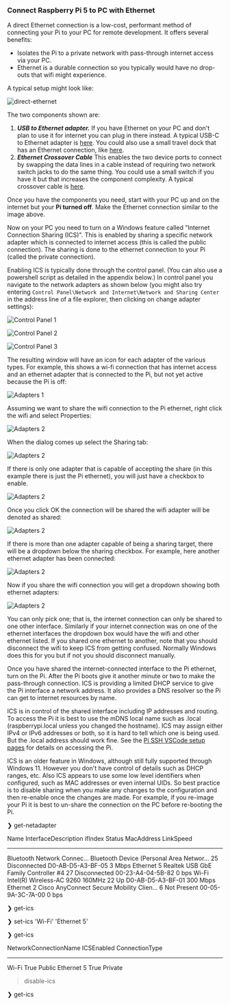 ### Connect Raspberry Pi 5 to PC with Ethernet

A direct Ethernet connection is a low-cost, performant method of connecting your Pi to your PC for remote development.  It offers several benefits:
* Isolates the Pi to a private network with pass-through internet access via your PC.
* Ethernet is a durable connection so you typically would have no drop-outs that wifi might experience.

A typical setup might look like:

![direct-ethernet](direct-ethernet.jpg)

The two components shown are:
1. ***USB to Ethernet adapter.***  If you have Ethernet on your PC and don't plan to use it for internet you can plug in there instead.  A typical USB-C to Ethernet adapter is [here](https://a.co/d/iSMJby9).  You could also use a small travel dock that has an Ethernet connection, like [here](https://a.co/d/cZiTq9g).
2. ***Ethernet Crossover Cable***  This enables the two device ports to connect by swapping the data lines in a cable instead of requiring two network switch jacks to do the same thing.  You could use a small switch if you have it but that increases the component complexity.  A typical crossover cable is [here](https://a.co/d/2ZEJxe5).

Once you have the components you need, start with your PC up and on the internet but your **Pi turned off**.  Make the Ethernet connection similar to the image above. 

Now on your PC you need to turn on a Windows feature called "Internet Connection Sharing (ICS)".  This is enabled by sharing a specific network adapter which is connected to internet access (this is called the public connection).  The sharing is done to the ethernet connection to your Pi (called the private connection).

Enabling ICS is typically done through the control panel.  (You can also use a powershell script as detailed in the appendix below.)  In control panel you navigate to the network adapters as shown below (you might also try entering `Control Panel\Network and Internet\Network and Sharing Center` in the address line of a file explorer, then clicking on change adapter settings):

![Control Panel 1](CP-1.png)

![Control Panel 2](CP-2.png)

![Control Panel 3](CP-3.png)

The resulting window will have an icon for each adapter of the various types.  For example, this shows a wi-fi connection that has internet access and an ethernet adapter that is connected to the Pi, but not yet active because the Pi is off:

![Adapters 1](netadapt-2.png)

Assuming we want to share the wifi connection to the Pi ethernet, right click the wifi and select Properties:

![Adapters 2](netadapt-5.png)

When the dialog comes up select the Sharing tab:

![Adapters 2](ics-1.jpg)

If there is only one adapter that is capable of accepting the share (in this example there is just the Pi ethernet), you will just have a checkbox to enable.

![Adapters 2](ics-2.jpg)

Once you click OK the connection will be shared the wifi adapter will be denoted as shared:

![Adapters 2](netadapt-8.png)

If there is more than one adapter capable of being a sharing target, there will be a dropdown below the sharing checkbox.  For example, here another ethernet adapter has been connected:

![Adapters 2](netadapt-6.png)

Now if you share the wifi connection you will get a dropdown showing both ethernet adapters:

![Adapters 2](ics-3.png)

You can only pick one; that is, the internet connection can only be shared to one other interface.  Similarly if your internet connection was on one of the ethernet interfaces the dropdown box would have the wifi and other ethernet listed.  If you shared one ethernet to another, note that you should disconnect the wifi to keep ICS from getting confused.  Normally Windows does this for you but if not you should disconnect manually.

Once you have shared the internet-connected interface to the Pi ethernet, turn on the Pi.  After the Pi boots give it another minute or two to make the pass-through connection.  ICS is providing a limited DHCP service to give the Pi interface a network address.  It also provides a DNS resolver so the Pi can get to internet resources by name.

ICS is in control of the shared interface including IP addresses and routing.  To access the Pi it is best to use the mDNS local name such as <pi-hostname>.local (raspberrypi.local unless you changed the hostname).  ICS may assign either IPv4 or IPv6 addresses or both, so it is hard to tell which one is being used.  But the .local address should work fine.  See the [Pi SSH VSCode setup pages](rpi-ssh-vscode-setup.md) for details on accessing the Pi.

ICS is an older feature in Windows, although still fully supported through Windows 11.  However you don't have control of details such as DHCP ranges, etc.  Also ICS appears to use some low level identifiers when configured, such as MAC addresses or even internal UIDs.  So best practice is to disable sharing when you make any changes to the configuration and then re-enable once the changes are made.  For example, if you re-image your Pi it is best to un-share the connection on the PC before re-booting the Pi.



❯ get-netadapter

Name                      InterfaceDescription                    ifIndex Status       MacAddress             LinkSpeed
----                      --------------------                    ------- ------       ----------             ---------
Bluetooth Network Connec… Bluetooth Device (Personal Area Networ…      25 Disconnected D0-AB-D5-A3-BF-05         3 Mbps
Ethernet 5                Realtek USB GbE Family Controller #4         27 Disconnected 00-23-A4-04-5B-82          0 bps
Wi-Fi                     Intel(R) Wireless-AC 9260 160MHz             22 Up           D0-AB-D5-A3-BF-01       300 Mbps
Ethernet 2                Cisco AnyConnect Secure Mobility Clien…       6 Not Present  00-05-9A-3C-7A-00          0 bps


❯ get-ics
>

❯ set-ics 'Wi-Fi' 'Ethernet 5'
>

❯ get-ics

NetworkConnectionName ICSEnabled ConnectionType
--------------------- ---------- --------------
Wi-Fi                       True Public
Ethernet 5                  True Private

> disable-ics
>

❯ get-ics
>

